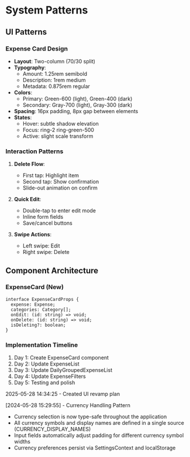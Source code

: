 # System Patterns

## UI Patterns

### Expense Card Design

- **Layout**: Two-column (70/30 split)
- **Typography**:
  - Amount: 1.25rem semibold
  - Description: 1rem medium
  - Metadata: 0.875rem regular
- **Colors**:
  - Primary: Green-600 (light), Green-400 (dark)
  - Secondary: Gray-700 (light), Gray-300 (dark)
- **Spacing**: 16px padding, 8px gap between elements
- **States**:
  - Hover: subtle shadow elevation
  - Focus: ring-2 ring-green-500
  - Active: slight scale transform

### Interaction Patterns

1. **Delete Flow**:

   - First tap: Highlight item
   - Second tap: Show confirmation
   - Slide-out animation on confirm

2. **Quick Edit**:

   - Double-tap to enter edit mode
   - Inline form fields
   - Save/cancel buttons

3. **Swipe Actions**:
   - Left swipe: Edit
   - Right swipe: Delete

## Component Architecture

### ExpenseCard (New)

```tsx
interface ExpenseCardProps {
  expense: Expense;
  categories: Category[];
  onEdit: (id: string) => void;
  onDelete: (id: string) => void;
  isDeleting?: boolean;
}
```

### Implementation Timeline

1. Day 1: Create ExpenseCard component
2. Day 2: Update ExpenseList
3. Day 3: Update DailyGroupedExpenseList
4. Day 4: Update ExpenseFilters
5. Day 5: Testing and polish

2025-05-28 14:34:25 - Created UI revamp plan

[2024-05-28 15:29:55] - Currency Handling Pattern

- Currency selection is now type-safe throughout the application
- All currency symbols and display names are defined in a single source (CURRENCY_DISPLAY_NAMES)
- Input fields automatically adjust padding for different currency symbol widths
- Currency preferences persist via SettingsContext and localStorage
